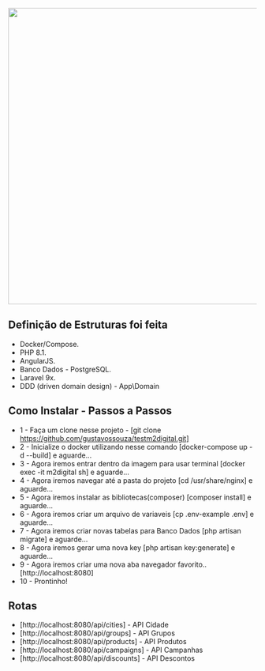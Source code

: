 <p align="center"><a href="https://m2center.com.br/" target="_blank"><img src="https://media-exp1.licdn.com/dms/image/C4D0BAQHWSzDi11zMow/company-logo_200_200/0/1630935747067?e=2147483647&v=beta&t=RijnyeQdeKKDXnNGFvVY6sFTMQ-1dVhMSwz_wLq5pjE" width="600"></a></p>

## Definição de Estruturas foi feita

- Docker/Compose.
- PHP 8.1.
- AngularJS.
- Banco Dados - PostgreSQL.
- Laravel 9x.
- DDD (driven domain design) - App\Domain

## Como Instalar - Passos a Passos

- 1 - Faça um clone nesse projeto - [git clone https://github.com/gustavossouza/testm2digital.git]
- 2 - Inicialize o docker utilizando nesse comando [docker-compose up -d --build] e aguarde...
- 3 - Agora iremos entrar dentro da imagem para usar terminal [docker exec -it m2digital sh] e aguarde...
- 4 - Agora iremos navegar até a pasta do projeto [cd /usr/share/nginx] e aguarde...
- 5 - Agora iremos instalar as bibliotecas(composer) [composer install] e aguarde...
- 6 - Agora iremos criar um arquivo de variaveis [cp .env-example .env] e aguarde...
- 7 - Agora iremos criar novas tabelas para Banco Dados [php artisan migrate] e aguarde...
- 8 - Agora iremos gerar uma nova key [php artisan key:generate] e aguarde...
- 9 - Agora iremos criar uma nova aba navegador favorito.. [http://localhost:8080]
- 10 - Prontinho!

## Rotas

- [http://localhost:8080/api/cities] - API Cidade
- [http://localhost:8080/api/groups] - API Grupos
- [http://localhost:8080/api/products] - API Produtos
- [http://localhost:8080/api/campaigns] - API Campanhas
- [http://localhost:8080/api/discounts] - API Descontos